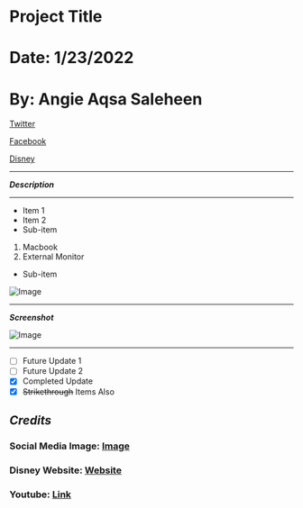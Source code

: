# Project Title


# Date: 1/23/2022

#  By: Angie Aqsa Saleheen

[Twitter](https://www.twitter.com)

[Facebook](https://wwww.facebook.com)

[Disney](https://www.disney.com)
***

***Description***
***


* Item 1
* Item 2
 * Sub-item

1. Macbook
2. External Monitor 
 * Sub-item

 ![Image](https://routenote.com/blog/wp-content/uploads/2020/04/Screenshot-2020-04-29-at-13.43.36-1280x836.png)

 ***

 ***Screenshot*** 

![Image](https://images.pexels.com/photos/174938/pexels-photo-174938.jpeg?auto=compress&cs=tinysrgb&dpr=1&w=500)

***
- [ ] Future Update 1
- [ ] Future Update 2
- [x] Completed Update
- [x] ~~Strikethrough~~ Items Also

## ***Credits***

### **Social Media Image:** [Image](https://routenote.com/blog/wp-content/uploads/2020/04/Screenshot-2020-04-29-at-13.43.36-1280x836.png)

### **Disney Website:** [Website](https://www.disney.com)

### **Youtube:** [Link](https://www.youtube.com)
